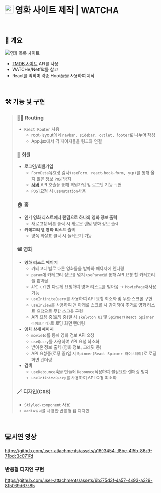 <br>

# <img height="27px" width="27px" src="https://github.com/user-attachments/assets/9c7482c9-e6d0-4416-93ae-35b52f4701ea"/> 영화 사이트 제작 | WATCHA

<br>

## 🎈 개요

![영화 목록 사이트](https://github.com/user-attachments/assets/9a7288d4-5c83-4811-96c9-61839af4d6fd)

- [TMDB 사이트](https://www.themoviedb.org/?language=ko#play=eknj5_0tF2s) API를 사용
- WATCHA/Netflix를 참고
- React를 익히며 각종 Hook들을 사용하여 제작

<br>

## 🛠️ 기능 및 구현
> ### ⛓️‍💥 Routing
>
> - `React Router` 사용
>    - root-layout에서 `navbar, sidebar, outlet, footer`로 나누어 작성
>    - App.jsx에서 각 페이지들을 링크와 연결
>
> ### 🤗 회원
> 
> - **로그인/회원가입**
>     - `FormData`유효성 검사`(useForm, react-hook-form, yup)`를 통해 옳지 않은 정보 `POST`방지
>     - [서버](https://github.com/jjjuni/UMC_webstudy/tree/main/UMC-7th-WATCHA-BE) API 호출을 통해 회원가입 및 로그인 기능 구현
>     - `POST`요청 시 `useMutation`사용
> 
> ### 🏠 홈
> 
> - **인기 영화 리스트에서 랜덤으로 하나의 영화 정보 출력**
>     - 새로고침 버튼 클릭 시 새로운 랜덤 영화 정보 출력
> - **카테고리 별 영화 리스트 출력**
>     - 양쪽 화살표 클릭 시 둘러보기 가능
> 
> ### 📽️ 영화
> 
> - **영화 리스트 페이지**
>     - 카테고리 별로 다른 영화들을 받아와 페이지에 렌더링
>     - `param`에 카테고리 정보를 넘겨 `useParam`을 통해 API 요청 할 카테고리를 받아옴
>     - `API url`만 다르게 요청하여 영화 리스트를 받아옴
    → `MoviePage`재사용 가능
>     - `useInfiniteQuery`를 사용하여 API 요청 최소화 및 무한 스크롤 구현
>     - `useInView`를 사용하여 맨 아래로 스크롤 시 감지하여 추가로 영화 리스트 요청으로 무한 스크롤 구현
>     - API 요청 중(로딩 중)일 시 `skeleton UI` 및 `Spinner(React Spinner 라이브러리)`로 로딩 화면 렌더링
> - **영화 상세 페이지**
>     - `movieId`를 통해 영화 정보 API 요청
>     - `useQuery`를 사용하여 API 요청 최소화
>     - 받아온 정보 출력 (영화 정보, 크레딧 등)
>     - API 요청중(로딩 중)일 시 `Spinner(React Spinner 라이브러리)`로 로딩 화면 렌더링
> - **검색**
>     - `useDebounce`훅을 만들어 `Debounce`적용하여 불필요한 렌더링 방지
>     - `useInfiniteQuery`를 사용하여 API 요청 최소화
> 
> ### 🪄 디자인(CSS)
> 
> - `Stlyled-component` 사용
> - `media쿼리`를 사용한 반응형 웹 디자인

<br>

## 💻시연 영상

https://github.com/user-attachments/assets/a1603454-d8be-415b-86a9-71bdc3c0717d

### 반응형 디자인 구현

https://github.com/user-attachments/assets/6b375d3f-da57-4493-a329-8f5069d67585

<br>
